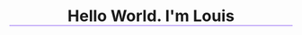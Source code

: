 <h1 align="center" style="border-bottom: 1px solid #8a5cf5 !important;">Hello World. I'm Louis</h1>
